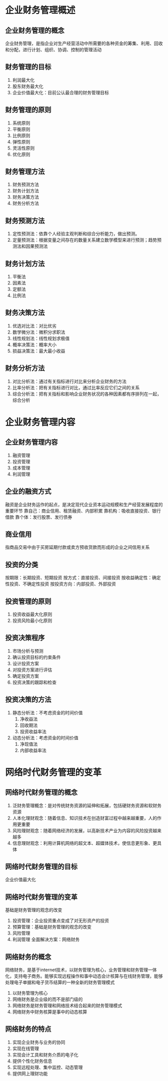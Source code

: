 # 企业财务管理概述
## 企业财务管理的概念
企业财务管理，是指企业对生产经营活动中所需要的各种资金的筹集、利用、回收和分配，进行计划、组织、协调、控制的管理活动
## 财务管理的目标
1. 利润最大化
2. 股东财务最大化
3. 企业价值最大化：目前公认最合理的财务管理目标
## 财务管理的原则
1. 系统原则
2. 平衡原则
3. 比例原则
4. 弹性原则
5. 灵活性原则
6. 优化原则
## 财务管理方法
1. 财务预测方法
2. 财务计划方法
3. 财务决策方法
4. 财务分析方法
## 财务预测方法
1. 定性预测法：依靠个人经验主观判断和综合分析能力，做出预测。
2. 定量预测法：根据变量之间存在的数量关系建立数学模型来进行预测；趋势预测法和因果预测法
## 财务计划方法
1. 平衡法
2. 因素法
3. 定额法
4. 比例法
## 财务决策方法
1. 优选对比法：对比优劣
2. 数学微分法：微积分求职法
3. 线性规划法：线性规划求极值
4. 概率决策法：概率大小
5. 损益决策法：最大最小收益
## 财务分析方法
1. 对比分析法：通过有关指标进行对比来分析企业财务的方法
2. 比率分析法：把有关指标进行对比，通过比率反应它们之间的关系
3. 综合分析法：把有关指标和影响企业财务状况的各种因素都有序排列在一起，综合分析

# 企业财务管理内容
## 企业财务管理内容
1. 融资管理
2. 投资管理
3. 成本管理
4. 利润管理
## 企业的融资方式
融资是企业财务运作的起点，是决定现代企业资本运动规模和生产经营发展程度的重要环节
靠自己：商业信用、租赁融资、内部积累
靠机构：吸收直接投资、银行借款
靠个体：发行股票、发行债券
## 商业信用
指商品交易中由于买房延期付款或卖方预收货款而形成的企业之间信用关系
## 投资的分类
按期限：长期投资、短期投资
按方式：直接投资、间接投资
按收益确定性：确定性投资、不确定性投资
按投资方向：内部投资、外部投资
## 投资管理的原则
1. 投资收益最大化原则
2. 投资风险最小化原则
## 投资决策程序
1. 市场分析与预测
2. 确认投资目标的约束条件
3. 设计投资方案
4. 对投资方案进行评估
5. 确定投资方案
6. 投资决策的跟踪和检查
## 投资决策的方法
1. 静态分析法：不考虑资金的时间价值
   1. 净收益法
   2. 回收期法
   3. 投资收益率法
2. 动态分析法：考虑资金的时间价值
   1. 净现值法
   2. 内部收益率法

# 网络时代财务管理的变革
## 网络时代财务管理的概念
1. 泛财务管理概念：是对传统财务资源的延伸和拓展，包括硬财务资源和软财务资源
2. 人本化理财观念：随着信息、知识技术在创造财富过程中越来越重要，人的作用更重要
3. 风险理财观念：随着网络经济的发展，以高新技术产业为内容的风险投资越来越多
4. 信息理财观念：利用计算机网络的超文本、超媒体技术，使信息更形象、更具体
## 网络时代财务管理的目标
企业价值最大化
## 网络时代财务管理的变革
基础是财务管理的观念的改变
1. 投资管理：企业投资重点变成了对无形资产的投资
2. 预算管理：基础是财务管理的观念的改变
3. 风险管理
4. 利润管理
全面解决方案：网络财务
## 网络财务的概念
网络财务，是基于internet技术，以财务管理为核心，业务管理和财务管理一体化，支持电子商务。能够实现远程操作和事中动态会计核算与在线财务管理，能够处理电子单据和电子货币结算的一种全新的财务管理模式
1. 以财务管理为核心
2. 网络财务是企业级的而不是部门级的
3. 网络财务是财务管理和网络技术结合起来的财务管理模式
4. 网络财务中财务核算是事中的动态核算
## 网络财务的特点
1. 实现企业财务与业务的协同
2. 实现在线管理
3. 实现会计工具和财务介质的电子化
4. 提供个性化财务信息
5. 实现远程处理、集中监控、动态管理
6. 提供网上理财功能